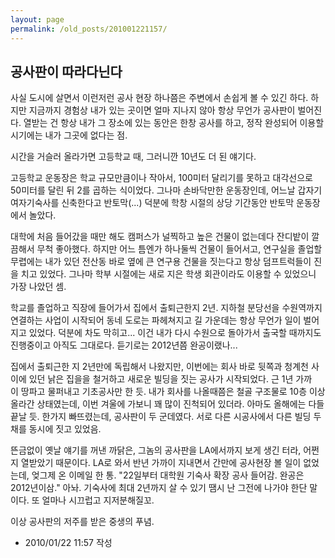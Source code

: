 ```yaml
---
layout: page
permalink: /old_posts/201001221157/
---
```


## 공사판이 따라다닌다

사실 도시에 살면서 이런저런 공사 현장 하나쯤은 주변에서 손쉽게 볼 수 있긴 하다. 하지만 지금까지 경험상 내가 있는 곳이면 얼마 지나지 않아 항상 무언가 공사판이 벌어진다. 열받는 건 항상 내가 그 장소에 있는 동안은 한창 공사를 하고, 정작 완성되어 이용할 시기에는 내가 그곳에 없다는 점.

시간을 거슬러 올라가면 고등학교 때, 그러니깐 10년도 더 된 얘기다.

고등학교 운동장은 학교 규모만큼이나 작아서, 100미터 달리기를 못하고 대각선으로 50미터를 달린 뒤 2를 곱하는 식이었다. 그나마 손바닥만한 운동장인데, 어느날 갑자기 여자기숙사를 신축한다고 반토막(...) 덕분에 학창 시절의 상당 기간동안 반토막 운동장에서 놀았다.

대학에 처음 들어갔을 때만 해도 캠퍼스가 널찍하고 높은 건물이 없는데다 잔디밭이 깔끔해서 무척 좋아했다. 하지만 어느 틈엔가 하나둘씩 건물이 들어서고, 연구실을 졸업할 무렵에는 내가 있던 전산동 바로 옆에 큰 연구용 건물을 짓는다고 항상 덤프트럭들이 진을 치고 있었다. 그나마 학부 시절에는 새로 지은 학생 회관이라도 이용할 수 있었으니 가장 나았던 셈.

학교를 졸업하고 직장에 들어가서 집에서 출퇴근한지 2년. 지하철 분당선을 수원역까지 연결하는 사업이 시작되어 동네 도로는 파헤쳐지고 길 가운데는 항상 무언가 일이 벌어지고 있었다. 덕분에 차도 막히고... 이건 내가 다시 수원으로 돌아가서 출국할 때까지도 진행중이고 아직도 그대로다. 듣기로는 2012년쯤 완공이랬나...

집에서 출퇴근한 지 2년만에 독립해서 나왔지만, 이번에는 회사 바로 뒷쪽과 청계천 사이에 있던 낡은 집을을 철거하고 새로운 빌딩을 짓는 공사가 시작되었다. 근 1년 가까이 땅파고 물퍼내고 기초공사만 한 듯. 내가 회사를 나올때쯤은 철골 구조물로 10층 이상 올라간 상태였는데, 이번 겨울에 가보니 꽤 많이 진척되어 있더라. 아마도 올해에는 다들 끝날 듯. 한가지 빠뜨렸는데, 공사판이 두 군데였다. 서로 다른 시공사에서 다른 빌딩 두 채를 동시에 짓고 있었음.

뜬금없이 옛날 얘기를 꺼낸 까닭은, 그놈의 공사판을 LA에서까지 보게 생긴 터라, 어쩐지 열받았기 때문이다. LA로 와서 반년 가까이 지내면서 간만에 공사현장 볼 일이 없었는데, 엊그제 온 이메일 한 통. "22일부터 대학원 기숙사 확장 공사 들어감. 완공은 2012년이삼." 아놔. 기숙사에 최대 2년까지 살 수 있기 땜시 난 그전에 나가야 한단 말이다. 또 얼마나 시끄럽고 지저분해질꼬.

이상 공사판의 저주를 받은 중생의 푸념.






- 2010/01/22 11:57 작성